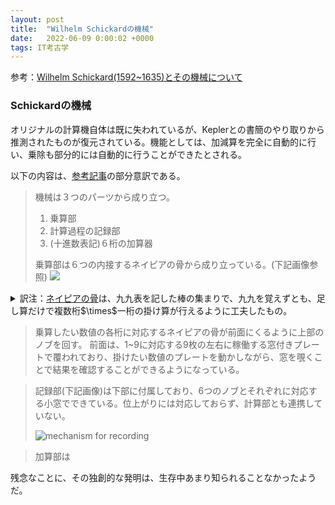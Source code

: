```yaml
---
layout: post
title:  "Wilhelm Schickardの機械"
date:   2022-06-09 0:00:02 +0000
tags: IT考古学
---
```


参考：[Wilhelm Schickard(1592~1635)とその機械について](https://history-computer.com/wilhelm-schickard-and-the-rotating-clock-complete-history/)

### Schickardの機械
オリジナルの計算機自体は既に失われているが、Keplerとの書簡のやり取りから推測されたものが復元されている。機能としては、加減算を完全に自動的に行い、乗除も部分的には自動的に行うことができたとされる。

以下の内容は、[参考記事](https://history-computer.com/wilhelm-schickard-and-the-rotating-clock-complete-history/#:~:text=Let%E2%80%99s%20examine%20the%20structure%20and%20the%20functioning%20of%20the%20device%2C%20designed%20by%20Schickard%20and%20produced%20by%20Pfister.%20The%20Calculating%20Clock%20is%20composed%20of%203%20main%20parts%3A)の部分意訳である。

>機械は３つのパーツから成り立つ。
>1. 乗算部
>2. 計算過程の記録部
>3. (十進数表記)６桁の加算器
>
>乗算部は６つの内接するネイピアの骨から成り立っている。(下記画像参照)
> ![](https://history-computer.com/MechanicalCalculators/images/SchickardMachineNapierRoads.jpg)

<details>
<summary>
  訳注：<a href="https://ja.wikipedia.org/wiki/%E3%83%8D%E3%82%A4%E3%83%94%E3%82%A2%E3%81%AE%E9%AA%A8">ネイピアの骨</a>は、九九表を記した棒の集まりで、九九を覚えずとも、足し算だけで複数桁$\times$一桁の掛け算が行えるように工夫したもの。
</summary>
例えば、４の段の棒は、次のようになっている。
<div style="display: flex; justify-content: center;">
<p></p>
<script type="text/tikz">
\begin{tikzpicture}
  \foreach \x in {4}
  {
    \node(\x) at (0.5, 9.5) {\x};
  }
  \foreach \y in {1, 2, 3, 4, 5, 6, 7, 8, 9}
  {
    \node(\y) at (-0.5, 9.5-\y) {\y};
  }
  \foreach \y in {0, 1, 2, 3, 4, 5, 6, 7, 8}
  {
    \draw (0, \y) -> (1, \y);
    \draw (1, \y) -> (1, \y+1);
    \draw (1, \y+1) -> (0, \y+1);
    \draw (0, \y+1) -> (0, \y);
  }
  \foreach \y in {0, 1, 2, 3, 4, 5, 6, 7, 8}
  {
    \foreach \x in {0, 1}
    {
      \draw (\x, \y) -> (\x, \y+1);
    }
  }
  \foreach \y in {0, 1, 2, 3, 4, 5, 6, 7, 8}
  {
    \foreach \x in {0}
    {
      \draw (\x, \y) -> (\x+1, \y+1);
    }
  }
  \foreach \y in {1, 2, 3, 4, 5, 6, 7, 8, 9}
  {
    \pgfmathsetmacro\result{floor(\y * 4 / 10)}
    \node(\y) at (0.25, 9.75-\y) {\pgfmathprintnumber[precision=2]{\result}};
  }
  \foreach \y in {1, 2, 3, 4, 5, 6, 7, 8, 9}
  {
    \pgfmathsetmacro\result{\y * 4 - floor(\y * 4 / 10) * 10}
    \node(\y) at (0.75, 9.25-\y) {\pgfmathprintnumber[precision=2]{\result}};
  }
\end{tikzpicture}
</script>
</div>
<p></p>
掛け算結果の1の位と10の位を斜め棒で分けている。試しに、$456\times 7$を計算してみる。下のように$456$の棒を並べる。
<div style="display: flex; justify-content: center;">
<p></p>
<script type="text/tikz">
\begin{tikzpicture}
  \def\xarray{0, 1, 2}
  \def\yarray{0, 1, 2, 3, 4, 5, 6, 7, 8}
  \foreach \x in \xarray
  {
    \pgfmathsetmacro\sum{\x+4}
    \node(\x) at (\x+0.5, 9.5) {\pgfmathprintnumber{\sum}};
  }
  \foreach \y in \yarray
  {
    \pgfmathsetmacro\sum{\y+1}
    \node(\y) at (-0.5, 8.5-\y) {\pgfmathprintnumber{\sum}};
  }
  \foreach \y in \yarray
  {
    \draw (0, \y) -> (3, \y);
    \draw (3, \y) -> (3, \y+1);
    \draw (3, \y+1) -> (0, \y+1);
    \draw (0, \y+1) -> (0, \y);
  }
  \foreach \y in \yarray
  {
    \foreach \x in \xarray
    {
      \draw (\x, \y) -> (\x, \y+1);
    }
  }
  \foreach \y in \yarray
  {
    \foreach \x in \xarray
    {
      \draw (\x, \y) -> (\x+1, \y+1);
    }
  }
  \foreach \x in \xarray
  {
    \foreach \y in \yarray
    {
      \pgfmathsetmacro\result{floor((\y+1) * (\x+4) / 10)}
      \node(\y+1) at (\x+0.25, 8.75-\y) {\pgfmathprintnumber[precision=2]{\result}};
      \pgfmathsetmacro\result{(\y+1) * (\x+4) - floor((\y+1) * (\x+4) / 10) * 10}
      \node(\y+1) at (\x+0.75, 8.25-\y) {\pgfmathprintnumber[precision=2]{\result}};
    }
  }
\end{tikzpicture}
</script>
</div>
<p></p>
$7$の行を抜き出せば
<div style="display: flex; justify-content: center;">
<p></p>
<script type="text/tikz">
\begin{tikzpicture}
  \def\xarray{0, 1, 2}
  \def\yarray{0}
  \foreach \x in \xarray
  {
    \pgfmathsetmacro\sum{\x+4}
    \node(\x) at (\x+0.5, 1.5) {\pgfmathprintnumber{\sum}};
  }
  \foreach \y in \yarray
  {
    \pgfmathsetmacro\sum{\y+7}
    \node(\y) at (-0.5, 0.5-\y) {\pgfmathprintnumber{\sum}};
  }
  \foreach \y in \yarray
  {
    \draw (0, \y) -> (3, \y);
    \draw (3, \y) -> (3, \y+1);
    \draw (3, \y+1) -> (0, \y+1);
    \draw (0, \y+1) -> (0, \y);
  }
  \foreach \y in \yarray
  {
    \foreach \x in \xarray
    {
      \draw (\x, \y) -> (\x, \y+1);
    }
  }
  \foreach \y in \yarray
  {
    \foreach \x in \xarray
    {
      \draw (\x, \y) -> (\x+1, \y+1);
    }
  }
  \foreach \x in \xarray
  {
    \foreach \y in \yarray
    {
      \pgfmathsetmacro\result{floor((\y+7) * (\x+4) / 10)}
      \node(\y+1) at (\x+0.25, 0.75-\y) {\pgfmathprintnumber[precision=2]{\result}};
      \pgfmathsetmacro\result{(\y+7) * (\x+4) - floor((\y+7) * (\x+4) / 10) * 10}
      \node(\y+1) at (\x+0.75, 0.25-\y) {\pgfmathprintnumber[precision=2]{\result}};
    }
  }
\end{tikzpicture}
</script>
</div>
<p></p>
斜線で区切られた数字通しを足し合わせて
<div style="display: flex; justify-content: center;">
<p></p>
<script type="text/tikz">
\begin{tikzpicture}
  \def\xarray{0, 1, 2}
  \def\yarray{0}
  \foreach \x in \xarray
  {
    \pgfmathsetmacro\sum{\x+4}
    \node(\x) at (\x+0.5, 1.5) {\pgfmathprintnumber{\sum}};
  }
  \foreach \y in \yarray
  {
    \pgfmathsetmacro\sum{\y+7}
    \node(\y) at (-0.5, 0.5-\y) {\pgfmathprintnumber{\sum}};
  }
  \foreach \y in \yarray
  {
    \draw (0, \y) -> (3, \y);
    \draw (3, \y) -> (3, \y+1);
    \draw (3, \y+1) -> (0, \y+1);
    \draw (0, \y+1) -> (0, \y);
  }
  \foreach \y in \yarray
  {
    \foreach \x in \xarray
    {
      \draw (\x, \y) -> (\x, \y+1);
    }
  }
  \foreach \y in \yarray
  {
    \foreach \x in \xarray
    {
      \draw (\x, \y) -> (\x+1, \y+1);
    }
  }
  \foreach \x in \xarray
  {
    \foreach \y in \yarray
    {
      \pgfmathsetmacro\result{floor((\y+7) * (\x+4) / 10)}
      \node(\y+1) at (\x+0.25, 0.75-\y) {\pgfmathprintnumber[precision=2]{\result}};
      \pgfmathsetmacro\result{(\y+7) * (\x+4) - floor((\y+7) * (\x+4) / 10) * 10}
      \node(\y+1) at (\x+0.75, 0.25-\y) {\pgfmathprintnumber[precision=2]{\result}};
    }
  }
  \draw[->] (-1+0.5, -0.125) -> (-1+0, -0.625);
  \node(1) at (-1-0.25, -1) {2};
  \draw[->] (0.5, -0.125) -> (0, -0.625);
  \node(1) at (-0.25, -1) {11};
  \draw[->] (1+0.5, -0.125) -> (1+0, -0.625);
  \node(1) at (1-0.25, -1) {9};
  \draw[->] (2+0.5, -0.125) -> (2+0, -0.625);
  \node(1) at (2-0.25, -1) {2};
\end{tikzpicture}
</script>
</div>
<p></p>
10の位を繰り上げれば、$456\times 7=3192$として$1*n$桁の掛け算を足し算のみで計算できる。要するに、我々の筆算の表記を変えただけでなので、$m\times n$桁も各桁をずらしながら同じように計算した後足し合わせれば良い。
</details>

<p></p>

>乗算したい数値の各桁に対応するネイピアの骨が前面にくるように上部のノブを回す。
>前面は、1~9に対応する9枚の左右に稼働する窓付きプレートで覆われており、掛けたい数値のプレートを動かしながら、窓を覗くことで結果を確認することができるようになっている。


>記録部(下記画像)は下部に付属しており、6つのノブとそれぞれに対応する小窓でできている。位上がりには対応しておらず、計算部とも連携していない。
>
>![mechanism for recording](https://history-computer.com/MechanicalCalculators/images/SchickardMachineRecordingDevice.jpg)

>加算部は

残念なことに、その独創的な発明は、生存中あまり知られることなかったようだ。